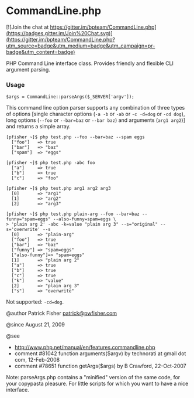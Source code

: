 CommandLine.php
===============

[![Join the chat at https://gitter.im/bpteam/CommandLine.php](https://badges.gitter.im/Join%20Chat.svg)](https://gitter.im/bpteam/CommandLine.php?utm_source=badge&utm_medium=badge&utm_campaign=pr-badge&utm_content=badge)

PHP Command Line interface class. Provides friendly and flexible CLI argument parsing.

### Usage

    $args = CommandLine::parseArgs($_SERVER['argv']);

This command line option parser supports any combination of three types of options
[single character options (`-a -b` or `-ab` or `-c -d=dog` or `-cd dog`),
long options (`--foo` or `--bar=baz` or `--bar baz`)
and arguments (`arg1 arg2`)] and returns a simple array.

    [pfisher ~]$ php test.php --foo --bar=baz --spam eggs
      ["foo"]   => true
      ["bar"]   => "baz"
      ["spam"]  => "eggs"

    [pfisher ~]$ php test.php -abc foo
      ["a"]     => true
      ["b"]     => true
      ["c"]     => "foo"

    [pfisher ~]$ php test.php arg1 arg2 arg3
      [0]       => "arg1"
      [1]       => "arg2"
      [2]       => "arg3"

    [pfisher ~]$ php test.php plain-arg --foo --bar=baz --funny="spam=eggs" --also-funny=spam=eggs \
    > 'plain arg 2' -abc -k=value "plain arg 3" --s="original" --s='overwrite' --s
      [0]       => "plain-arg"
      ["foo"]   => true
      ["bar"]   => "baz"
      ["funny"] => "spam=eggs"
      ["also-funny"]=> "spam=eggs"
      [1]       => "plain arg 2"
      ["a"]     => true
      ["b"]     => true
      ["c"]     => true
      ["k"]     => "value"
      [2]       => "plain arg 3"
      ["s"]     => "overwrite"

Not supported: `-cd=dog`.

@author              Patrick Fisher <patrick@pwfisher.com>

@since               August 21, 2009

@see
* http://www.php.net/manual/en/features.commandline.php
* comment #81042 function arguments($argv) by technorati at gmail dot com, 12-Feb-2008
* comment #78651 function getArgs($args) by B Crawford, 22-Oct-2007

Note: parseArgs.php contains a "minified" version of the same code, for your copypasta pleasure.
For little scripts for which you want to have a nice interface.
